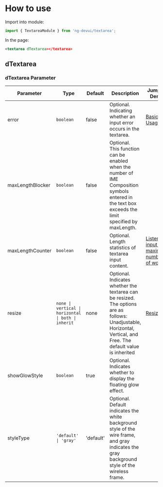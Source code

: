 # How to use

Import into module:

```ts
import { TextareaModule } from 'ng-devui/textarea';
```

In the page:

```xml
<textarea dTextarea></textarea>
```

## dTextarea

### dTextarea Parameter

| Parameter        | Type                                                | Default   | Description                                                                                                                                                       | Jump to Demo                                              | Global Config |
| ---------------- | --------------------------------------------------- | --------- | ----------------------------------------------------------------------------------------------------------------------------------------------------------------- | --------------------------------------------------------- | ------------- |
| error            | `boolean`                                           | false     | Optional. Indicating whether an input error occurs in the textarea.                                                                                               | [Basic Usage](demo#basic-usage)                           |               |
| maxLengthBlocker | `boolean`                                           | false     | Optional. This function can be enabled when the number of IME Composition symbols entered in the text box exceeds the limit specified by maxLength.               |                                                           |               |
| maxLengthCounter | `boolean`                                           | false     | Optional. Length statistics of textarea input content.                                                                                                            | [Listening input and maximum number of words](demo#count) |               |
| resize           | `none \| vertical \| horizontal \| both \| inherit` | none      | Optional. Indicates whether the textarea can be resized. The options are as follows: Unadjustable, Horizontal, Vertical, and Free. The default value is inherited | [Resizable](demo#resize)                                  |               |
| showGlowStyle    | `boolean`                                           | true      | Optional. Indicates whether to display the floating glow effect.                                                                                                  |                                                           | ✔             |
| styleType        | `'default' \| 'gray'`                               | 'default' | Optional. Default indicates the white background style of the wire frame, and gray indicates the gray background style of the wireless frame.                     |                                                           | ✔             |
